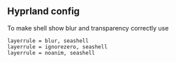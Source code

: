 ## Hyprland config

To make shell show blur and transparency correctly use
```
layerrule = blur, seashell
layerrule = ignorezero, seashell
layerrule = noanim, seashell
```
